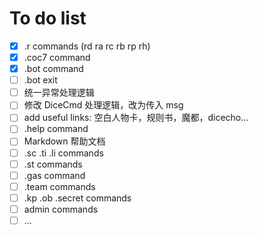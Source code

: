# To do list

- [x] .r commands (rd ra rc rb rp rh)
- [x] .coc7 command
- [x] .bot command
- [ ] .bot exit
- [ ] 统一异常处理逻辑
- [ ] 修改 DiceCmd 处理逻辑，改为传入 msg
- [ ] add useful links: 空白人物卡，规则书，魔都，dicecho...
- [ ] .help command
- [ ] Markdown 帮助文档
- [ ] .sc .ti .li commands
- [ ] .st commands
- [ ] .gas command
- [ ] .team commands
- [ ] .kp .ob .secret commands
- [ ] admin commands
- [ ] ...
